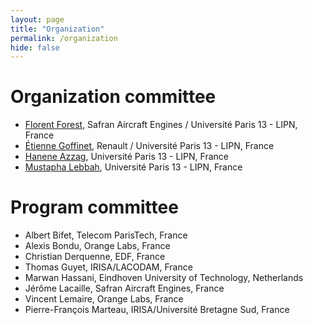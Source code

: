 ```yaml
---
layout: page
title: "Organization"
permalink: /organization
hide: false
---
```


# Organization committee

* [Florent Forest](http://florentfo.rest/), Safran Aircraft Engines / Université Paris 13 - LIPN, France
* [Étienne Goffinet](https://www.linkedin.com/in/etiennegoffinet/), Renault / Université Paris 13 - LIPN, France
* [Hanene Azzag](https://sites.google.com/site/haneneazzag/), Université Paris 13 - LIPN, France
* [Mustapha Lebbah](https://lipn.univ-paris13.fr/~lebbah/), Université Paris 13 - LIPN, France

# Program committee

* Albert Bifet, Telecom ParisTech, France
* Alexis Bondu, Orange Labs, France
* Christian Derquenne, EDF, France
* Thomas Guyet, IRISA/LACODAM, France
* Marwan Hassani, Eindhoven University of Technology, Netherlands
* Jérôme Lacaille, Safran Aircraft Engines, France
* Vincent Lemaire, Orange Labs, France
* Pierre-François Marteau, IRISA/Université Bretagne Sud, France
